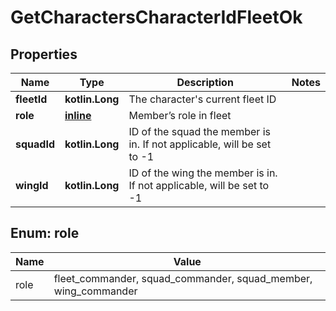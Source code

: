
# GetCharactersCharacterIdFleetOk

## Properties
Name | Type | Description | Notes
------------ | ------------- | ------------- | -------------
**fleetId** | **kotlin.Long** | The character&#39;s current fleet ID | 
**role** | [**inline**](#RoleEnum) | Member’s role in fleet | 
**squadId** | **kotlin.Long** | ID of the squad the member is in. If not applicable, will be set to -1 | 
**wingId** | **kotlin.Long** | ID of the wing the member is in. If not applicable, will be set to -1 | 


<a name="RoleEnum"></a>
## Enum: role
Name | Value
---- | -----
role | fleet_commander, squad_commander, squad_member, wing_commander



